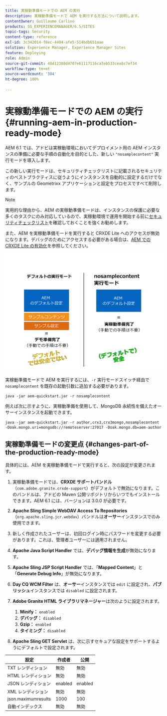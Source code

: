 ```yaml
---
title: 実稼動準備モードでの AEM の実行
description: 実稼動準備モードで AEM を実行する方法について説明します。
contentOwner: Guillaume Carlino
products: SG_EXPERIENCEMANAGER/6.5/SITES
topic-tags: Security
content-type: reference
exl-id: 3c342014-f8ec-4404-afe5-514bdb651aae
solution: Experience Manager, Experience Manager Sites
feature: Deploying
role: Admin
source-git-commit: 48d12388d4707e61117116ca7eb533cea8c7ef34
workflow-type: tm+mt
source-wordcount: '384'
ht-degree: 100%

---
```


# 実稼動準備モードでの AEM の実行{#running-aem-in-production-ready-mode}

AEM 6.1 では、アドビは実稼動環境においてデプロイメント用の AEM インスタンスの準備に必要な手順の自動化を目的とした、新しい `"nosamplecontent"` 実行モードを導入します。

この新しい実行モードは、セキュリティチェックリストに記載されるセキュリティのベストプラクティスに従うようにインスタンスを自動的に設定するだけでなく、サンプルの Geometrixx アプリケーションと設定をプロセスですべて削除します。

>[!NOTE]
>
>実用的な理由から、AEM の実稼動準備モードは、インスタンスの保護に必要な多くのタスクにのみ対応しているので、実稼動環境で運用を開始する前に[セキュリティチェックリスト](/help/sites-administering/security-checklist.md)を確認しておくことを強くお勧めします。
>
>また、AEM を実稼動準備モードを実行すると CRXDE Lite へのアクセスが無効になります。デバッグのためにアクセスする必要がある場合は、[AEM での CRXDE Lite の有効化](/help/sites-administering/enabling-crxde-lite.md)を参照してください。

![chlimage_1-83](assets/chlimage_1-83a.png)

実稼動準備モードで AEM を実行するには、`-r` 実行モードスイッチ経由で `nosamplecontent` を既存の起動引数に追加する必要があります。

```shell
java -jar aem-quickstart.jar -r nosamplecontent
```

例えば次に示すように、実稼動準備を使用して、MongoDB 永続性を備えたオーサーインスタンスを起動できます。

```shell
java -jar aem-quickstart.jar -r author,crx3,crx3mongo,nosamplecontent -Doak.mongo.uri=mongodb://remoteserver:27017 -Doak.mongo.db=aem-author
```

## 実稼動準備モードの変更点 {#changes-part-of-the-production-ready-mode}

具体的には、AEM を実稼動準備モードで実行すると、次の設定が変更されます。

1. 実稼動準備モードでは、**CRXDE サポートバンドル**（`com.adobe.granite.crxde-support`）がデフォルトで無効になります。このバンドルは、アドビの Maven 公開リポジトリからいつでもインストールできます。AEM 6.1 には、バージョンは 3.0.0 が必要です。

1. **Apache Sling Simple WebDAV Access To Repositories**（`org.apache.sling.jcr.webdav`）バンドルは&#x200B;**オーサー**&#x200B;インスタンスでのみ使用できます。

1. 新しく作成されたユーザーは、初回ログイン時にパスワードを変更する必要があります。これは、管理者ユーザーには適用されません。
1. **Apache Java Script Handler** では、**デバッグ情報を生成**&#x200B;が無効になります。

1. **Apache Sling JSP Script Handler** では、「**Mapped Content**」と「**Generate Debug Info**」が無効になります。

1. **Day CQ WCM Filter** は、**オーサー**&#x200B;インスタンスでは `edit` に設定され、**パブリッシュ**&#x200B;インスタンスでは `disabled` に設定されます。

1. **Adobe Granite HTML ライブラリマネージャー**&#x200B;は次のように設定されます。

   1. **Minify：** `enabled`
   1. **デバッグ：** `disabled`
   1. **Gzip：** `enabled`
   1. **タイミング：** `disabled`

1. **Apache Sling GET Servlet** は、次に示すセキュアな設定をサポートするようにデフォルトで設定されます。

| **設定** | **作成者** | **公開** |
|---|---|---|
| TXT レンディション | 無効 | 無効 |
| HTML レンディション | 無効 | 無効 |
| JSON レンディション | enabled | enabled |
| XML レンディション | 無効 | 無効 |
| json.maximumresults | 1000 | 100 |
| 自動インデックス | 無効 | 無効 |
